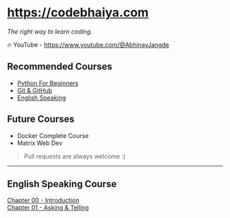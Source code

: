 # https://codebhaiya.com

*The right way to learn coding.*

🔥 YouTube - https://www.youtube.com/@AbhinayJangde

## Recommended Courses
- [Python For Beginners](https://www.youtube.com/playlist?list=PLektAlvzRpxGbkecHfD6UZRecAdGPOGTa)
- [Git & GitHub](https://www.youtube.com/playlist?list=PLektAlvzRpxFz9By9JhjDD34vjsd5BYGX)
- [English Speaking](/courses/english/readme.md)

## Future Courses

- Docker Complete Course
- Matrix Web Dev

> Pull requests are always welcome :)



---

## English Speaking Course

[Chapter 00 - Introduction](/courses/english/english-speaking.md) <br>
[Chapter 01 - Asking & Telling](/courses/english/english-speaking.md#chapters-01---asking--telling)

